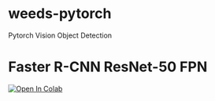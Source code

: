# weeds-pytorch  
Pytorch Vision Object Detection  

# Faster R-CNN ResNet-50 FPN  
[![Open In Colab](https://colab.research.google.com/assets/colab-badge.svg)](https://colab.research.google.com/github/carboni123/weeds-pytorch/blob/main/PyTorch_FasterRCNN_weeds.ipynb)

